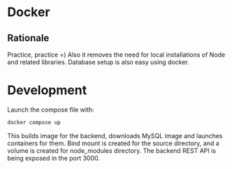 # Docker

## Rationale

Practice, practice =) Also it removes the need for local installations of Node and related libraries. Database setup
is also easy using docker.

# Development

Launch the compose file with:
```bash
docker compose up
```

This builds image for the backend, downloads MySQL image and launches containers for them. Bind mount is created for
the source directory, and a volume is created for node_modules directory. The backend REST API is being exposed
in the port 3000.

